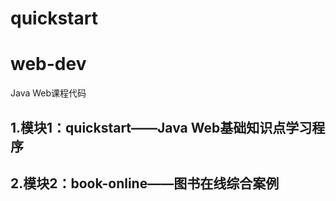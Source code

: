 # quickstart
# web-dev
Java Web课程代码

## 1.模块1：quickstart——Java Web基础知识点学习程序

## 2.模块2：book-online——图书在线综合案例

